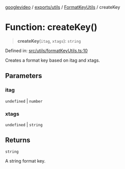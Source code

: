 [googlevideo](../../../../../README.md) / [exports/utils](../../../README.md) / [FormatKeyUtils](../README.md) / createKey

# Function: createKey()

> **createKey**(`itag`, `xtags`): `string`

Defined in: [src/utils/formatKeyUtils.ts:10](https://github.com/LuanRT/googlevideo/blob/d9eb9db82e3516a9a277a77a3d25342e9c5bf127/src/utils/formatKeyUtils.ts#L10)

Creates a format key based on itag and xtags.

## Parameters

### itag

`undefined` | `number`

### xtags

`undefined` | `string`

## Returns

`string`

A string format key.
